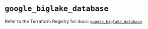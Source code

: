 # `google_biglake_database`

Refer to the Terraform Registry for docs: [`google_biglake_database`](https://registry.terraform.io/providers/hashicorp/google/6.28.0/docs/resources/biglake_database).
